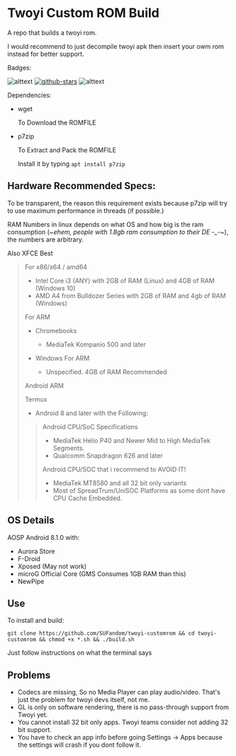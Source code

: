 # Twoyi Custom ROM Build

A repo that builds a twoyi rom.

I would recommend to just decompile twoyi apk then insert your owm rom instead for better support.

Badges:

![alttext](https://img.shields.io/badge/status-stable-BrightGreen) 
[![github-stars](https://img.shields.io/github/stars/SUFandom/twoyi-customrom?style=flat&logo=github)](https://github.com/SUFandom/twoyi-customrom)
![alttext](https://img.shields.io/badge/ROMFILE-unstable-red)

Dependencies:

- wget

    To Download the ROMFILE

- p7zip 

    To Extract and Pack the ROMFILE

    Install it by typing `apt install p7zip`

## Hardware Recommended Specs:

To be transparent, the reason this requirement exists because p7zip will try to use maximum performance in threads (if possible.)

RAM Numbers in linux depends on what OS and how big is the ram consumption (~*ehem, people with 1.8gb ram consumption to their DE -_-*~), the numbers are arbitrary.

Also XFCE Best

> For x86/x64 / amd64
> - Intel Core i3 (ANY) with 2GB of RAM (Linux) and 4GB of RAM (Windows 10)
> - AMD A4 from Bulldozer Series with 2GB of RAM and 4gb of RAM (Windows)
>
> For ARM
> - Chromebooks
>   - MediaTek Kompanio 500 and later
>
>
> - Windows For ARM
>   - Unspecified. 4GB of RAM Recommended
> 
> Android ARM
> 
> Termux 
> - Android 8 and later with the Following:
>> Android CPU/SoC Specifications
>> - MediaTek Helio P40 and Newer Mid to High MediaTek Segments.
>> - Qualcomm Snapdragon 626 and later
>> 
>> Android CPU/SOC that i recommend to AVOID IT!
>> - MediaTek MT8580 and all 32 bit only variants
>> - Most of SpreadTrum/UniSOC Platforms as some dont have CPU Cache Embedded.


## OS Details

AOSP Android 8.1.0 with:

- Aurora Store 
- F-Droid
- Xposed (May not work)
- microG Official Core (GMS Consumes 1GB RAM than this)
- NewPipe

## Use 

To install and build:

```
git clone https://github.com/SUFandom/twoyi-customrom && cd twoyi-customrom && chmod +x *.sh && ./build.sh 
```

Just follow instructions on what the terminal says

## Problems

- Codecs are missing, So no Media Player can play audio/video. That's just the problem for twoyi devs itself, not me. 
- GL is only on software rendering, there is no pass-through support from Twoyi yet.
- You cannot install 32 bit only apps. Twoyi teams consider not adding 32 bit support.
- You have to check an app info before going Settings -> Apps because the settings will crash if you dont follow it.